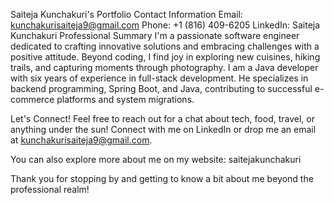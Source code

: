 Saiteja Kunchakuri's Portfolio
Contact Information
Email: kunchakurisaiteja9@gmail.com
Phone: +1 (816) 409-6205
LinkedIn: Saiteja Kunchakuri
Professional Summary
I'm a passionate software engineer dedicated to crafting innovative solutions and embracing challenges with a positive attitude. Beyond coding, I find joy in exploring new cuisines, hiking trails, and capturing moments through photography. I am a Java developer with six years of experience in full-stack development. He specializes in backend programming, Spring Boot, and Java, contributing to successful e-commerce platforms and system migrations.

Let's Connect!
Feel free to reach out for a chat about tech, food, travel, or anything under the sun! Connect with me on LinkedIn or drop me an email at kunchakurisaiteja9@gmail.com.

You can also explore more about me on my website: saitejakunchakuri

Thank you for stopping by and getting to know a bit about me beyond the professional realm!
